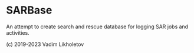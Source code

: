# SARBase

An attempt to create search and rescue database for logging SAR jobs and activities.

(c) 2019-2023 Vadim Likholetov
